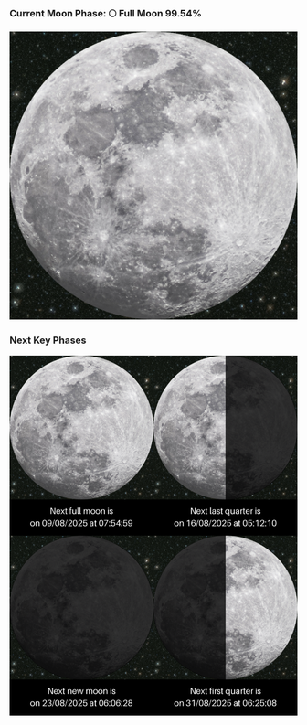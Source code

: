 ### Current Moon Phase: 🌕 Full Moon 99.54%
![Moon Phase](moonphase.png)
### Next Key Phases
![Gallery](gallery.png)